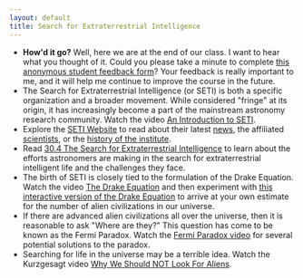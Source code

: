 ```yaml
---
layout: default
title: Search for Extraterrestrial Intelligence
---
```


- **How'd it go?** Well, here we are at the end of our class. I want to hear what you thought of it. Could you please take a minute to complete [this anonymous student feedback form](https://forms.gle/NWp6EZwzVEkLCvGx8)? Your feedback is really important to me, and it will help me continue to improve the course in the future.
- The Search for Extraterrestrial Intelligence (or SETI) is both a specific organization and a broader movement. While considered "fringe" at its origin, it has increasingly become a part of the mainstream astronomy research community. Watch the video [An Introduction to SETI](https://youtu.be/W9vos95ernk?t=13).
- Explore the [SETI Website](https://www.seti.org/) to read about their latest [news](https://www.seti.org/news), the affiliated [scientists](https://www.seti.org/our-scientists), or the [history of the institute](https://www.seti.org/origin-of-the-institute). 
- Read [30.4 The Search for Extraterrestrial Intelligence](https://openstax.org/books/astronomy-2e/pages/30-4-the-search-for-extraterrestrial-intelligence) to learn about the efforts astronomers are making in the search for extraterrestrial intelligent life and the challenges they face.
- The birth of SETI is closely tied to the formulation of the Drake Equation. Watch the video [The Drake Equation](https://youtu.be/A7yuFAr18ag) and then experiment with [this interactive version of the Drake Equation](https://informationisbeautiful.net/visualizations/the-drake-equation/) to arrive at your own estimate for the number of alien civilizations in our universe.
- If there are advanced alien civilizations all over the universe, then it is reasonable to ask "Where are they?" This question has come to be known as the Fermi Paradox. Watch the [Fermi Paradox video](https://youtu.be/hcsrwE8afQQ?t=13) for several potential solutions to the paradox.
- Searching for life in the universe may be a terrible idea. Watch the Kurzgesagt video [Why We Should NOT Look For Aliens](https://youtu.be/xAUJYP8tnRE?si=m4N3_8g7TFXmr7Rp).
